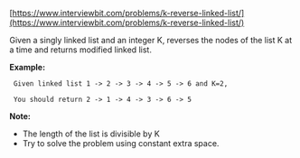[https://www.interviewbit.com/problems/k-reverse-linked-list/](https://www.interviewbit.com/problems/k-reverse-linked-list/)

Given a singly linked list and an integer K, reverses the nodes of the list K at a time and returns modified linked list.

**Example:**
```
 Given linked list 1 -> 2 -> 3 -> 4 -> 5 -> 6 and K=2,

 You should return 2 -> 1 -> 4 -> 3 -> 6 -> 5
```

**Note:**
* The length of the list is divisible by K
* Try to solve the problem using constant extra space.


